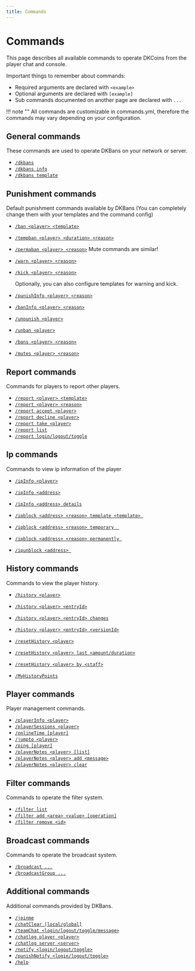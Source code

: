 ```yaml
---
title: Commands
---
```


# Commands

This page describes all available commands to operate DKCoins from the player chat and console.

Important things to remember about commands:

* Required arguments are declared with ```<example>```
* Optional arguments are declared with ```[example]```
* Sub commands documented on another page are declared with ```...```

!!! note ""
    All commands are customizable in commands.yml, therefore the commands may vary depending on your configuration.

## General commands
These commands are used to operate DKBans on your network or server.

* [```/dkbans```]()
* [```/dkbans info```]()
* [```/dkbans template```]()

## Punishment commands
Default punishment commands available by DKBans (You can completely change them with your templates and the command config)

* [```/ban <player> <template>```]()
* [```/tempban <player> <duration> <reason>```]()
* [```/permaban <player> <reason>```]()
  Mute commands are similar!
  

* [```/warn <player> <reason>```]()
* [```/kick <player> <reason>```]()

  Optionally, you can also configure templates for warning and kick.


* [```/punishInfo <player> <reason>```]()
* [```/banInfo <player> <reason>```]()

* [```/unpunish <player>```]()
* [```/unban <player>```]()

* [```/bans <player> <reason>```]()
* [```/mutes <player> <reason>```]()

## Report commands
Commands for players to report other players.

* [```/report <player> <template>```](report-commands.md#report-player-template)
* [```/report <player> <reason>```](report-commands.md#report-player-reason)
* [```/report accept <player>```](report-commands.md#report-accept-player)
* [```/report decline <player>```](report-commands.md#report-decline-player)
* [```/report take <player>```](report-commands.md#report-take-player)
* [```/report list```](report-commands.md#report-list)
* [```/report login/logout/toggle```](report-commands.md#report-loginlogouttoggle)

## Ip commands
Commands to view ip information of the player

* [```/ipInfo <player>```]()
* [```/ipInfo <address>```]()
* [```/ipInfo <address> details```]()
  
* [```/ipblock <address> <reason> template <template> ```]()
* [```/ipblock <address> <reason> temporary  ```]()
* [```/ipblock <address> <reason> permanently ```]()

* [```/ipunblock <address> ```]()

## History commands
Commands to view the player history.

* [```/history <player>```](history-commands.md#history-player)
* [```/history <player> <entryId>```](history-commands.md#history-player-entryid)
* [```/history <player> <entryId> changes```](history-commands.md#history-player-entryid-changes)
* [```/history <player> <entryId> <versionId>```](history-commands.md#history-player-entryid-versionid)

* [```/resetHistory <player>```](history-commands.md#resethistory-player)
* [```/resetHistory <player> last <amount/duration>```](history-commands.md#resethistory-player-last-amountduration)
* [```/resetHistory <player> by <staff>```](history-commands.md#resethistory-player-by-staff)

* [```/MyHistoryPoints```](history-commands.mdUp#myhistorypoints)


## Player commands
Player management commands.

* [```/playerInfo <player>```](player-commands.md#playerinfo-player)
* [```/playerSessions <player>```](player-commands.md#playersessions-player)
* [```/onlineTime [player]```](player-commands.md#onlinetime-player)
* [```/jumpto <player>```](player-commands.md#jumpto-player)
* [```/ping [player]```](player-commands.md#ping-player)
* [```/playerNotes <player> [list]```](player-commands.md#playernotes-player-list)
* [```/playerNotes <player> add <message>```](player-commands.md#playernotes-player-add-message)
* [```/playerNotes <player> clear```](player-commands.md#playernotes-player-clear)


## Filter commands
Commands to operate the filter system.

* [```/filter list```]()
* [```/filter add <area> <value> [operation]```]()
* [```/filter remove <id>```]()

## Broadcast commands
Commands to operate the broadcast system.

* [```/broadcast ...```](broadcast-commands.md)
* [```/broadcastGroup ...```](broadcast-group-commands.md)

## Additional commands
Additional commands provided by DKBans.

* [```/joinme```](additional-commands.md#joinme)
* [```/chatClear [local/global]```](additional-commands.md#chatclear-localglobal)
* [```/teamChat <login/logout/toggle/message>```](additional-commands.md#teamchat-loginlogouttogglemessage)
* [```/chatlog player <player>```](additional-commands.md#chatlog-player-player)
* [```/chatlog server <server>```](additional-commands.md#chatlog-server-server)
* [```/notify <login/logout/toggle>```](additional-commands.md#notify-loginlogouttoggle)
* [```/punishNotify <login/logout/toggle>```](additional-commands.md#punishnotify-loginlogouttoggle)
* [```/help```](additional-commands.md#help)

